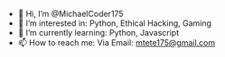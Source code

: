 - 👋 Hi, I’m @MichaelCoder175
- 👀 I’m interested in: Python, Ethical Hacking, Gaming
- 🌱 I’m currently learning: Python, Javascript
- 📫 How to reach me: Via Email: mtete175@gmail.com

<!---
MichaelCoder175/MichaelCoder175 is a ✨ special ✨ repository because its `README.md` (this file) appears on your GitHub profile.
You can click the Preview link to take a look at your changes.
--->
